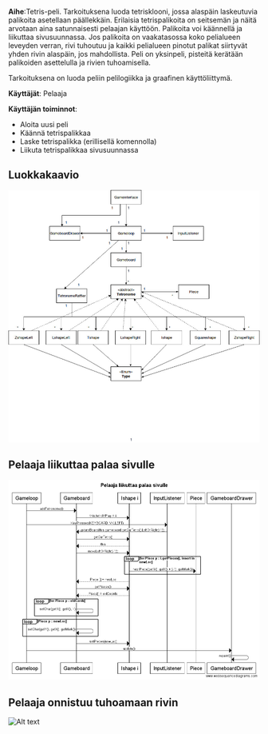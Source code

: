 **Aihe**:Tetris-peli. Tarkoituksena luoda tetrisklooni, jossa alaspäin laskeutuvia palikoita asetellaan päällekkäin. Erilaisia tetrispalikoita on seitsemän ja näitä arvotaan aina satunnaisesti pelaajan käyttöön. Palikoita voi käännellä ja liikuttaa sivusuunnassa. Jos palikoita on vaakatasossa koko pelialueen leveyden verran, rivi tuhoutuu ja kaikki pelialueen pinotut palikat siirtyvät yhden rivin alaspäin, jos mahdollista.
Peli on yksinpeli, pisteitä kerätään palikoiden asettelulla ja rivien tuhoamisella.

Tarkoituksena on luoda peliin pelilogiikka ja graafinen  käyttöliittymä.


**Käyttäjät**: Pelaaja

**Käyttäjän toiminnot**:

- Aloita uusi peli
- Käännä tetrispalikkaa
- Laske tetrispalikka (erillisellä komennolla)
- Liikuta tetrispalikkaa sivusuunnassa

<h2>Luokkakaavio</h2>


![Alt text](https://github.com/laimikko1/Jmtetra/blob/master/dokumentaatio/luokkakaavio(2).jpg)



<h2>Pelaaja liikuttaa palaa sivulle</h2>

![Alt text](https://github.com/laimikko1/Jmtetra/blob/master/dokumentaatio/Pelaaja%20liikuttaa%20palaa%20sivulle.png)



<h2>Pelaaja onnistuu tuhoamaan rivin</h2>

![Alt text](https://github.com/laimikko1/Jmtetra/blob/master/dokumentaatio/T%C3%A4ysi%20rivi%20tuhotaan.png)


